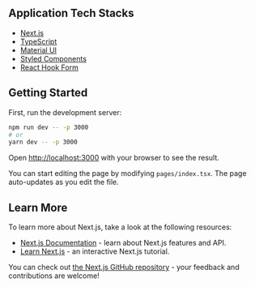 ## Application Tech Stacks

- [Next.js](https://nextjs.org/docs)
- [TypeScript](https://www.typescriptlang.org/)
- [Material UI](https://mui.com/)
- [Styled Components](https://styled-components.com/)
- [React Hook Form](https://react-hook-form.com/)

## Getting Started

First, run the development server:

```bash
npm run dev -- -p 3000
# or
yarn dev -- -p 3000
```

Open [http://localhost:3000](http://localhost:3000) with your browser to see the result.

You can start editing the page by modifying `pages/index.tsx`. The page auto-updates as you edit the file.

## Learn More

To learn more about Next.js, take a look at the following resources:

- [Next.js Documentation](https://nextjs.org/docs) - learn about Next.js features and API.
- [Learn Next.js](https://nextjs.org/learn) - an interactive Next.js tutorial.

You can check out [the Next.js GitHub repository](https://github.com/vercel/next.js/) - your feedback and contributions are welcome!
